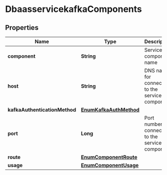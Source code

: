 # DbaasservicekafkaComponents

## Properties
Name | Type | Description | Notes
------------ | ------------- | ------------- | -------------
**component** | **String** | Service component name | 
**host** | **String** | DNS name for connecting to the service component | 
**kafkaAuthenticationMethod** | [**EnumKafkaAuthMethod**](EnumKafkaAuthMethod.md) |  |  [optional]
**port** | **Long** | Port number for connecting to the service component | 
**route** | [**EnumComponentRoute**](EnumComponentRoute.md) |  | 
**usage** | [**EnumComponentUsage**](EnumComponentUsage.md) |  | 
